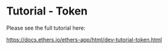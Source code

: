 Tutorial - Token
================

Please see the full tutorial here:

https://docs.ethers.io/ethers-app/html/dev-tutorial-token.html

